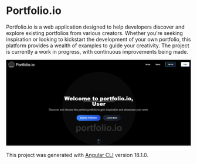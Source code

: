 # Portfolio.io

Portfolio.io is a web application designed to help developers discover and explore existing portfolios from various creators. Whether you're seeking inspiration or looking to kickstart the development of your own portfolio, this platform provides a wealth of examples to guide your creativity. The project is currently a work in progress, with continuous improvements being made.

![Portfolio.io Preview](https://github.com/aaron-gcl-bi/portfolio-io/blob/master/src/assets/portfolio-io-home.png)

This project was generated with [Angular CLI](https://github.com/angular/angular-cli) version 18.1.0.
